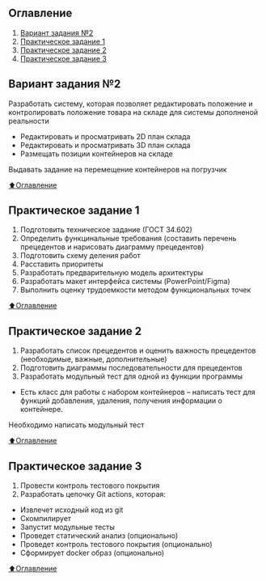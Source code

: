## Оглавление
1. [Вариант задания №2](#Вариант-задания-2)
1. [Практическое задание 1](#Практическое-задание-1)
2. [Практическое задание 2](#Практическое-задание-2)
3. [Практическое задание 3](#Практическое-задание-3)


## Вариант задания №2
Разработать систему, которая позволяет редактировать положение и контролировать положение товара на складе для системы дополненой реальности
- Редактировать и просматривать 2D план склада
- Редактировать и просматривать 3D план склада
- Размещать позиции контейнеров на складе 

Выдавать задание на перемещение контейнеров на погрузчик

[:arrow_up:Оглавление](#Оглавление)

## Практическое задание 1
1. Подготовить техническое задание (ГОСТ 34.602)
2. Определить функцинальные требования (составить перечень прецедентов и нарисовать диаграмму прецедентов)
3. Подготовить схему деления работ
4. Расставить приоритеты
5. Разработать предварительную модель архитектуры
6. Разработать макет интерфейса системы (PowerPoint/Figma)
7. Выполнить оценку трудоемкости методом функциональных точек

[:arrow_up:Оглавление](#Оглавление)

## Практическое задание 2
1. Разработать список прецедентов и оценить важность прецедентов
(необходимые, важные, дополнительные)
2. Подготовить диаграммы последовательности для прецедентов
3. Разработать модульный тест для одной из функции программы
  - Есть класс для работы с набором контейнеров – написать тест для функций добавления, удаления, получения информации о контейнере.

Необходимо написать модульный тест

[:arrow_up:Оглавление](#Оглавление)

## Практическое задание 3

1. Провести контроль тестового покрытия
2. Разработать цепочку Git actions, которая:
  - Извлечет исходный код из git
  - Скомпилирует
  - Запустит модульные тесты
  - Проведет статический анализ (опционально)
  - Проведет контроль тестового покрытия (опционально)
  - Сформирует docker образ (опционально)

[:arrow_up:Оглавление](#Оглавление)
